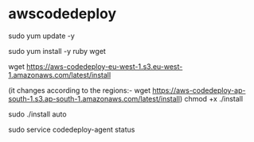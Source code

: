 # awscodedeploy

sudo yum update -y

sudo yum install -y ruby wget

wget https://aws-codedeploy-eu-west-1.s3.eu-west-1.amazonaws.com/latest/install

(it changes according to the regions:-  wget https://aws-codedeploy-ap-south-1.s3.ap-south-1.amazonaws.com/latest/install)
chmod +x ./install

sudo ./install auto

sudo service codedeploy-agent status

